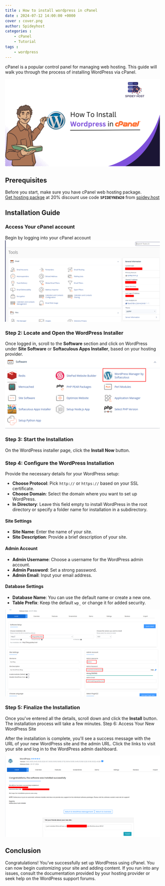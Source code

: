 ```yaml
---
title : How to install wordpress in cPanel 
date : 2024-07-12 14:00:00 +0000
cover : cover.png
author: Spideyhost
categories :
    - cPanel
    - Tutorial
tags :
    - wordpress
---
```


cPanel is a popular control panel for managing web hosting. This guide will walk you through the process of installing WordPress via cPanel.  

<!--more-->
![Cover image](cover.png)

## Prerequisites   
Before you start, make sure you have cPanel web hosting package.  
[Get hosting packge](https://spidey.host/shared-hosting) at 20% discount use code **```SPIDEYNEW20```** from [spidey.host](https://spidey.host/shared-hosting)

## Installation Guide

### Access Your cPanel account
Begin by logging into your cPanel account
![cPanel Login| inline](cpanel.png)

### Step 2: Locate and Open the WordPress Installer
Once logged in, scroll to the **Software** section and click on WordPress under **Site Software** or **Softaculous Apps Installer**, based on your hosting provider.
![Select-wordpress](select-wordpress.png)

### Step 3: Start the Installation
On the WordPress installer page, click the **Install Now** button.

### Step 4: Configure the WordPress Installation
Provide the necessary details for your WordPress setup:

- **Choose Protocol**: Pick ```http://``` or ```https://``` based on your SSL certificate.
- **Choose Domain**: Select the domain where you want to set up WordPress.
- **In Directory**: Leave this field empty to install WordPress in the root directory or specify a folder name for installation in a subdirectory.

#### Site Settings

- **Site Name**: Enter the name of your site.
- **Site Description**: Provide a brief description of your site.

#### Admin Account

- **Admin Username**: Choose a username for the WordPress admin account.
- **Admin Password**: Set a strong password.
- **Admin Email**: Input your email address.

#### Database Settings

- **Database Name**: You can use the default name or create a new one.
- **Table Prefix**: Keep the default ```wp_``` or change it for added security.  

![Wordpress-config|inline](wordpress.png)

### Step 5: Finalize the Installation

Once you've entered all the details, scroll down and click the **Install** button. The installation process will take a few minutes.
Step 6: Access Your New WordPress Site

After the installation is complete, you'll see a success message with the URL of your new WordPress site and the admin URL. Click the links to visit your site and log in to the WordPress admin dashboard.

![Success|inline](success.png)

## Conclusion

Congratulations! You’ve successfully set up WordPress using cPanel. You can now begin customizing your site and adding content. If you run into any issues, consult the documentation provided by your hosting provider or seek help on the WordPress support forums.
